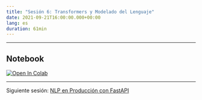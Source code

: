 ```yaml
---
title: "Sesión 6: Transformers y Modelado del Lenguaje"
date: 2021-09-21T16:00:00.000+00:00
lang: es
duration: 61min
---
```


<div>
    <CourseSummary
        description="El tema de esta semana es el modelado del lenguaje. Vamos a ver cómo utilizar las bibliotecas de Hugging Face para entrenar desde cero un modelo del lenguaje tan potente como GPT-2."
        video="https://www.youtube.com/embed/b2uvWZR2Ru4"
        name="Manuel Romero"
        twitter="https://twitter.com/mrm8488"
        linkedin="https://www.linkedin.com/in/manuel-romero-cs/"
        github="https://github.com/mrm8488"
    />
</div>

---

## Notebook

<a href="https://colab.research.google.com/drive/1znryluywdTfVT4uoYgav96w0FmVb3dyL?usp=sharing" target="_blank"><img src="https://colab.research.google.com/assets/colab-badge.svg" alt="Open In Colab"/></a>

---

Siguiente sesión: [NLP en Producción con FastAPI](/nlp-de-cero-a-cien/sesion-07)
